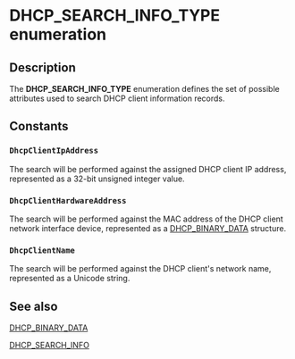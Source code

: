 # DHCP_SEARCH_INFO_TYPE enumeration

## Description

The **DHCP_SEARCH_INFO_TYPE** enumeration defines the set of possible attributes used to search DHCP client information records.

## Constants

### `DhcpClientIpAddress`

The search will be performed against the assigned DHCP client IP address, represented as a 32-bit unsigned integer value.

### `DhcpClientHardwareAddress`

The search will be performed against the MAC address of the DHCP client network interface device, represented as a [DHCP_BINARY_DATA](https://learn.microsoft.com/windows/desktop/api/dhcpsapi/ns-dhcpsapi-dhcp_binary_data) structure.

### `DhcpClientName`

The search will be performed against the DHCP client's network name, represented as a Unicode string.

## See also

[DHCP_BINARY_DATA](https://learn.microsoft.com/windows/desktop/api/dhcpsapi/ns-dhcpsapi-dhcp_binary_data)

[DHCP_SEARCH_INFO](https://learn.microsoft.com/windows/win32/api/dhcpsapi/ns-dhcpsapi-dhcp_search_info)